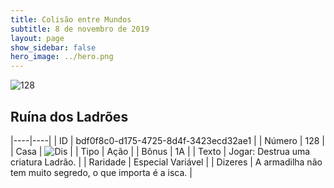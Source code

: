 ```yaml
---
title: Colisão entre Mundos
subtitle: 8 de novembro de 2019
layout: page
show_sidebar: false
hero_image: ../hero.png
---
```


![128](https://cdn.keyforgegame.com/media/card_front/pt/452_128_J4R78FH95HJQ_pt.png)

## Ruína dos Ladrões

|----|----|
| ID | bdf0f8c0-d175-4725-8d4f-3423ecd32ae1 |
| Número | 128 |
| Casa | ![Dis](https://archonarcana.com/images/thumb/e/e8/Dis.png/22px-Dis.png "Dis") |
| Tipo | Ação |
| Bônus | 1A |
| Texto | Jogar: Destrua uma criatura Ladrão. |
| Raridade | Especial Variável |
| Dizeres | A armadilha não tem muito segredo,  o que importa é a isca. |
